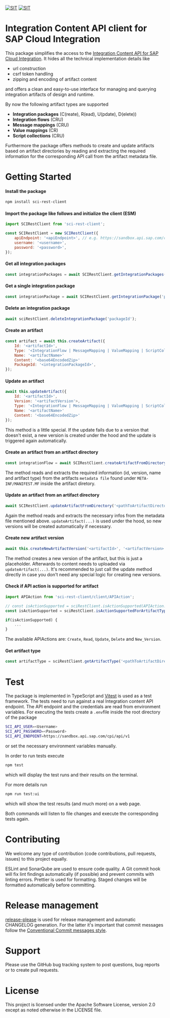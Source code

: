 [![SIT](https://img.shields.io/badge/SIT-About%20us-%236e1e6e)](https://it.schwarz)
[![SIT](https://img.shields.io/badge/SIT-awesome-blueviolet.svg)](https://jobs.schwarz)

# Integration Content API client for SAP Cloud Integration

This package simplifies the access to the [Integration Content API for SAP Cloud Integration](https://api.sap.com/api/IntegrationContent/overview). It hides all the technical implementation details like

-   url construction
-   csrf token handling
-   zipping and encoding of artifact content

and offers a clean and easy-to-use interface for managing and querying integration artifacts of design and runtime.

By now the following artifact types are supported

-   **Integration packages** (C(reate), R(ead), U(pdate), D(elete))
-   **Integration flows** (CRU)
-   **Message mappings** (CRU)
-   **Value mappings** (CR)
-   **Script collections** (CRU)

Furthermore the package offers methods to create and update artifacts based on artifact directories by reading and extracting the required information for the corresponding API call from the artifact metadata file.

# Getting Started

#### Install the package

```bash
npm install sci-rest-client
```

#### Import the package like follows and initialize the client (ESM)

```js
import SCIRestClient from 'sci-rest-client';

const SCIRestClient = new SCIRestClient({
    apiEndpoint: '<apiEndpoint>', // e.g. https://sandbox.api.sap.com/cpi/api/v1
    username: '<username>',
    password: '<password>',
});
```

#### Get all integration packages

```js
const integrationPackages = await SCIRestClient.getIntegrationPackages();
```

#### Get a single integration package

```js
const integrationPackage = await SCIRestClient.getIntegrationPackage('packageId');
```

#### Delete an integration package

```js
await sciRestClient.deleteIntegrationPackage('packageId');
```

#### Create an artifact

```js
const artifact = await this.createArtifact({
    Id: '<artifactId>',
    Type: '<IntegrationFlow | MessageMapping | ValueMapping | ScriptCollection>',
    Name: '<artifactName>'
    Content: '<base64EncodedZip>'
    PackageId: '<integrationPackageId>',
});
```

#### Update an artifact

```js
await this.updateArtifact({
    Id: '<artifactId>',
    Version: '<artifactVersion'>,
    Type: '<IntegrationFlow | MessageMapping | ValueMapping | ScriptCollection>',
    Name: '<artifactName>'
    Content: '<base64EncodedZip>'
});
```

This method is a little special. If the update fails due to a version that doesn't exist, a new version is created under the hood and the update is triggered again automatically.

#### Create an artifact from an artifact directory

```js
const integrationFlow = await SCIRestClient.createArtifactFromDirectory('<integrationPackageId>', '<pathToArtifactDirectory>');
```

The method reads and extracts the required information (id, version, name and artifact type) from the artifacts `metadata file` found under `META-INF/MANIFEST.MF` inside the artifact diretory.

#### Update an artifact from an artifact directory

```js
await SCIRestClient.updateArtifactFromDirectory('<pathToArtifactDirectory>');
```

Again the method reads and extracts the necessary infos from the metadata file mentioned above.
`updateArtifact(...)` is used under the hood, so new versions will be created automatically if necessary.

#### Create new artifact version

```js
await this.createNewArtifactVersion('<artifactId>', '<artifactVersion>', '<artifactType');
```

The method creates a new version of the artifact, but this is just a placeholder. Afterwards to content needs to uploaded via `updateArtifact(...)`. It's recommended to just call the update method directly in case you don't need any special logic for creating new versions.

#### Check if API action is supported for artifact

```js
import APIAction from 'sci-rest-client/client/APIAction';

// const isActionSupported = sciRestClient.isActionSupported(APIAction.Update, '<pathToArtifactDirectory>');
const isActionSupported = sciRestClient.isActionSupportedForArtifactType(APIAction.Update, 'IntegrationFlow');

if(isActionSupported) {
    ...
}
```

The available APIActions are: `Create`, `Read`, `Update`, `Delete` and `New_Version`.

#### Get artifact type

```js
const artifactType = sciRestClient.getArtifactType('<pathToArtifactDirectory>');
```

# Test

The package is implemented in TypeScript and [Vitest](https://vitest.dev/) is used as a test framework. The tests need to run against a real Integration content API endpoint. The API endpoint and the credentials are read from environment variables. For executing the tests create a `.env`file inside the root directory of the package

```bash
SCI_API_USER=<Username>
SCI_API_PASSWORD=<Password>
SCI_API_ENDPOINT=https://sandbox.api.sap.com/cpi/api/v1
```

or set the necessary environment variables manually.

In order to run tests execute

```bash
npm test
```

which will display the test runs and their results on the terminal.

For more details run

```bash
npm run test:ui
```

which will show the test results (and much more) on a web page.

Both commands will listen to file changes and execute the corresponding tests again.

# Contributing

We welcome any type of contribution (code contributions, pull requests, issues) to this project equally.

ESLint and SonarQube are used to ensure code quality. A Git commit hook will fix lint findings automatically (if possible) and prevent commits with linting errors. Prettier is used for formatting. Staged changes will be formatted automatically before committing.

# Release management

[release-please](https://github.com/googleapis/release-please) is used for release management and automatic CHANGELOG generation. For the latter it's important that commit messages follow the [Conventional Commit messages style](https://www.conventionalcommits.org/en/v1.0.0/).

# Support

Please use the GitHub bug tracking system to post questions, bug reports or to create pull requests.

# License

This project is licensed under the Apache Software License, version 2.0 except as noted otherwise in the LICENSE file.
